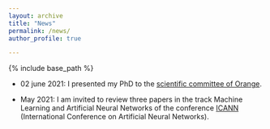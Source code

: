 ```yaml
---
layout: archive
title: "News"
permalink: /news/
author_profile: true

---
```


{% include base_path %}

* 02 june 2021: I presented my PhD to the [scientific committee of Orange](https://www.orange.com/fr/conseil-scientifique).

* May 2021: I am invited to review three papers in the track Machine Learning and Artificial Neural Networks of the conference [ICANN](https://e-nns.org/icann2021/) (International Conference on Artificial Neural Networks).

